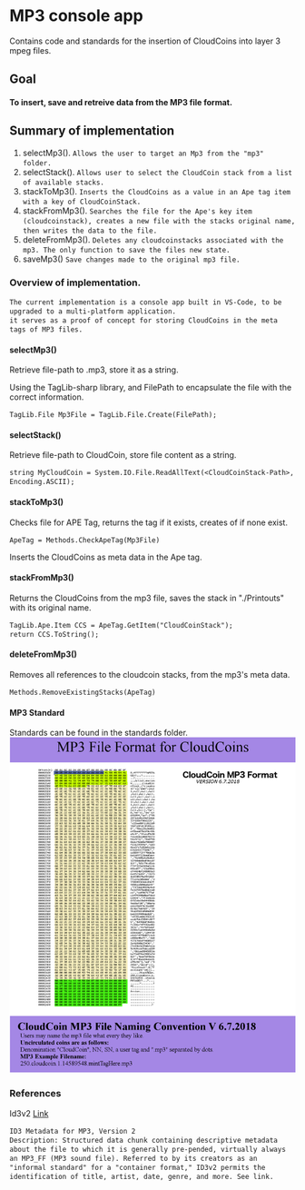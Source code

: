 # MP3 console app
Contains code and standards for the insertion of CloudCoins into layer 3 mpeg files.


## Goal

#### To insert, save and retreive data from the MP3 file format.

## Summary of implementation

1) selectMp3().
`Allows the user to target an Mp3 from the "mp3" folder. `
2) selectStack().
`Allows user to select the CloudCoin stack from a list of available stacks.`
3) stackToMp3().
`Inserts the CloudCoins as a value in an Ape tag item with a key of CloudCoinStack.`
4) stackFromMp3().
`Searches the file for the Ape's key item (cloudcoinstack), creates a new file with the stacks original name, then writes the data to the file.`
5) deleteFromMp3().
`Deletes any cloudcoinstacks associated with the mp3. The only function to save the files new state.`
6) saveMp3()
`Save changes made to the original mp3 file.`


### Overview of implementation.

    The current implementation is a console app built in VS-Code, to be upgraded to a multi-platform application.
    it serves as a proof of concept for storing CloudCoins in the meta tags of MP3 files.


#### selectMp3()

Retrieve file-path to .mp3, store it as a string.

Using the TagLib-sharp library, and FilePath to encapsulate the file with the correct information.
```
TagLib.File Mp3File = TagLib.File.Create(FilePath);
```

#### selectStack()

Retrieve file-path to CloudCoin, store file content as a string.
```
string MyCloudCoin = System.IO.File.ReadAllText(<CloudCoinStack-Path>, Encoding.ASCII);
```

#### stackToMp3()

Checks file for APE Tag, returns the tag if it exists, creates of if none exist.
```
ApeTag = Methods.CheckApeTag(Mp3File)
```
Inserts the CloudCoins as meta data in the Ape tag.

#### stackFromMp3()

Returns the CloudCoins from the mp3 file, saves the stack in "./Printouts" with its original name.
```
TagLib.Ape.Item CCS = ApeTag.GetItem("CloudCoinStack");
return CCS.ToString();
```


#### deleteFromMp3()

Removes all references to the cloudcoin stacks, from the mp3's meta data.
```
Methods.RemoveExistingStacks(ApeTag)
```

#### MP3 Standard
Standards can be found in the standards folder.
![MP3 Standard](./standards/MP3_Footer.png)


### References

Id3v2 [Link](https://www.loc.gov/preservation/digital/formats/fdd/fdd000108.shtml)

    ID3 Metadata for MP3, Version 2
    Description: Structured data chunk containing descriptive metadata about the file to which it is generally pre-pended, virtually always an MP3_FF (MP3 sound file). Referred to by its creators as an "informal standard" for a "container format," ID3v2 permits the identification of title, artist, date, genre, and more. See link.
